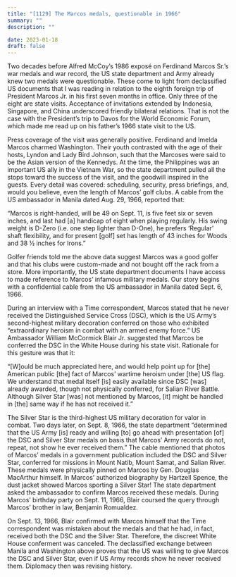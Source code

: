 ```yaml
---
title: "[1129] The Marcos medals, questionable in 1966"
summary: ""
description: ""

date: 2023-01-18
draft: false
---
```


Two decades before Alfred McCoy’s 1986 exposé on Ferdinand Marcos Sr.’s war medals and war record, the US state department and Army already knew two medals were questionable. These come to light from declassified US documents that I was reading in relation to the eighth foreign trip of President Marcos Jr. in his first seven months in office. Only three of the eight are state visits. Acceptance of invitations extended by Indonesia, Singapore, and China underscored friendly bilateral relations. That is not the case with the President’s trip to Davos for the World Economic Forum, which made me read up on his father’s 1966 state visit to the US.

Press coverage of the visit was generally positive. Ferdinand and Imelda Marcos charmed Washington. Their youth contrasted with the age of their hosts, Lyndon and Lady Bird Johnson, such that the Marcoses were said to be the Asian version of the Kennedys. At the time, the Philippines was an important US ally in the Vietnam War, so the state department pulled all the stops toward the success of the visit, and the goodwill inspired in the guests. Every detail was covered: scheduling, security, press briefings, and, would you believe, even the length of Marcos’ golf clubs. A cable from the US ambassador in Manila dated Aug. 29, 1966, reported that:

“Marcos is right-handed, will be 49 on Sept. 11, is five feet six or seven inches, and last had [a] handicap of eight when playing regularly. His swing weight is D-Zero (i.e. one step lighter than D-One), he prefers ‘Regular’ shaft flexibility, and for present [golf] set has length of 43 inches for Woods and 38 ½ inches for Irons.”

Golfer friends told me the above data suggest Marcos was a good golfer and that his clubs were custom-made and not bought off the rack from a store. More importantly, the US state department documents I have access to made reference to Marcos’ infamous military medals. Our story begins with a confidential cable from the US ambassador in Manila dated Sept. 6, 1966.

During an interview with a Time correspondent, Marcos stated that he never received the Distinguished Service Cross (DSC), which is the US Army’s second-highest military decoration conferred on those who exhibited “extraordinary heroism in combat with an armed enemy force.” US Ambassador William McCormick Blair Jr. suggested that Marcos be conferred the DSC in the White House during his state visit. Rationale for this gesture was that it:

“[W]ould be much appreciated here, and would help point up for [the] American public [the] fact of Marcos’ wartime heroism under [the] US flag. We understand that medal itself [is] easily available since DSC [was] already awarded, though not physically conferred, for Salian River Battle. Although Silver Star [was] not mentioned by Marcos, [it] might be handled in [the] same way if he has not received it.”

The Silver Star is the third-highest US military decoration for valor in combat. Two days later, on Sept. 8, 1966, the state department “determined that the US Army [is] ready and willing [to] go ahead with presentation [of] the DSC and Silver Star medals on basis that Marcos’ Army records do not, repeat, not show he ever received them.” The cable mentioned that photos of Marcos’ medals in a government publication included the DSC and Silver Star, conferred for missions in Mount Natib, Mount Samat, and Salian River. These medals were physically pinned on Marcos by Gen. Douglas MacArthur himself. In Marcos’ authorized biography by Hartzell Spence, the dust jacket showed Marcos sporting a Silver Star! The state department asked the ambassador to confirm Marcos received these medals. During Marcos’ birthday party on Sept. 11, 1966, Blair coursed the query through Marcos’ brother in law, Benjamin Romualdez.

On Sept. 13, 1966, Blair confirmed with Marcos himself that the Time correspondent was mistaken about the medals and that he had, in fact, received both the DSC and the Silver Star. Therefore, the discreet White House conferment was canceled. The declassified exchange between Manila and Washington above proves that the US was willing to give Marcos the DSC and Silver Star, even if US Army records show he never received them. Diplomacy then was revising history.
